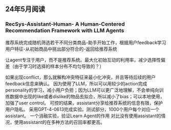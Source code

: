 
## 24年5月阅读

### RecSys-Assistant-Human- A Human-Centered Recommendation Framework with LLM Agents
推荐系统完成随机筛选若干不同分类商品-助手开始工作，根据用户feedback学习用户特征-从初始商品中挑出部分符合的-返回给推荐系统

让agent专注于用户，而不是推荐系统。最大化初始互动的利用率，减少选择性偏差（由于学习时选择的样本分布不均匀导致的？）

如果出现conflict，那么就解构冲突特征来最小化冲突，并且等待后续的用户feedback信息来确认。
因为使用了LLM，所以可以用较少的action完成personality的学习，减小用户负担；因为LLM可以更广泛地理解，不会单纯向训练数据中出现的like或者dislike的物品去拟合，所以减小了bias；可以本地使用，加强了user control。
可控的结果，assistant分享给推荐系统的信息有限，保护用户隐私。
采用GPT-4-0613完成实验。测试部分，1000个用户每个对应一个assistant。  一个消融实验，验证Learn Agent的作用
对比没有使用assistant的情况，使用assistant的在多种方法的召回率都更高。
